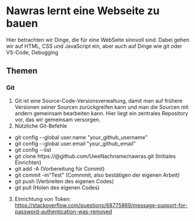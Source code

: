  # Nawras lernt eine Webseite zu bauen
Hier betrachten wir Dinge, die für eine WebSeite sinnvoll sind. Dabei
gehen wir auf HTML, CSS und JavaScript ein, aber auch auf Dinge wie git 
oder VS-Code, Debugging

## Themen

### Git
1. Git ist eine Source-Code-Versionsverwaltung, damit man auf frühere Versionen seiner Sourcen zurückgreifen kann und man die Sourcen mit andern gemeinsam bearbeiten kann.  Hier liegt ein zentrales Repository vor, das wir gemeinsam versorgen.
2. Nützliche Git-Befehle
- git config --global user.name "your_github_username"
- git config --global user.email "your_github_email"
- git config --list
- git clone https://<token>@github.com/UweNachname/nawras.git (Initiales Einrichten)
- git add -A (Vorbereitung für Commit)
- git commit -m"Test" (Commmit, also bestätigen der eigenen Arbeit)
- git push (Verbreiten des eigenen Codes)
- git pull (Holen des eigenen Codes)
3. Einrichtung von Token: https://stackoverflow.com/questions/68775869/message-support-for-password-authentication-was-removed
